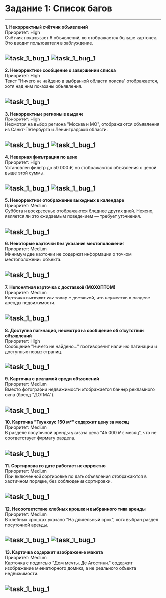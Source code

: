 # Задание 1: Список багов

---

**1. Некорректный счётчик объявлений**  
Приоритет: High  
Счётчик показывает 6 объявлений, но отображается больше карточек. Это вводит пользователя в заблуждение.

![task_1_bug_1](./images/bug_1.png)
![task_1_bug_1](./images/bug_1_1.png)
---

**2. Некорректное сообщение о завершении списка**  
Приоритет: High  
Текст "Ничего не найдено в выбранной области поиска" отображается, хотя над ним показаны объявления.

![task_1_bug_1](./images/bug_2.png)
---

**3. Некорректные регионы в выдаче**  
Приоритет: High  
Несмотря на выбор региона "Москва и МО", отображаются объявления из Санкт-Петербурга и Ленинградской области.

![task_1_bug_1](./images/bug_3.png)
![task_1_bug_1](./images/bug_3_1.png)
---

**4. Неверная фильтрация по цене**  
Приоритет: High  
Установлен фильтр до 50 000 ₽, но отображаются объявления с ценой выше этой суммы.

![task_1_bug_1](./images/bug_4.png)
![task_1_bug_1](./images/bug_4_1.png)
---

**5. Некорректное отображение выходных в календаре**  
Приоритет: Medium  
Суббота и воскресенье отображаются бледнее других дней. Неясно, является ли это ожидаемым поведением — требует уточнения.

![task_1_bug_1](./images/bug_5.png)
---

**6. Некоторые карточки без указания местоположения**    
Приоритет: Medium  
Минимум две карточки не содержат информации о точном местоположении объекта.

![task_1_bug_1](./images/bug_6.png)
---

**7. Непонятная карточка с доставкой (МОХОПТОМ)**    
Приоритет: Medium  
Карточка выглядит как товар с доставкой, что неуместно в разделе аренды недвижимости.

![task_1_bug_1](./images/bug_7.png)
---

**8. Доступна пагинация, несмотря на сообщение об отсутствии объявлений**    
Приоритет: High  
Сообщение "Ничего не найдено..." противоречит наличию пагинации и доступных новых страниц.

![task_1_bug_1](./images/bug_8.png)
---

**9. Карточка с рекламой среди объявлений**    
Приоритет: Medium  
Вместо фотографии недвижимости отображается баннер рекламного окна (бренд "ДОГМА").

![task_1_bug_1](./images/bug_9.png)
---

**10. Карточка "Таунхаус 150 м²" содержит цену за месяц**    
Приоритет: Medium  
В разделе посуточной аренды указана цена "45 000 ₽ в месяц", что не соответствует формату раздела.

![task_1_bug_1](./images/bug_10.png)
---

**11. Сортировка по дате работает некорректно**    
Приоритет: Medium  
При включенной сортировке по дате объявления отображаются в хаотичном порядке, без соблюдения сортировки.

![task_1_bug_1](./images/bug_11.png)
---

**12. Несоответствие хлебных крошек и выбранного типа аренды**    
Приоритет: Medium  
В хлебных крошках указано "На длительный срок", хотя выбран раздел посуточной аренды.

![task_1_bug_1](./images/bug_12.png)
![task_1_bug_1](./images/bug_12_1.png)
---

**13. Карточка содержит изображение макета**  
Приоритет: Medium  
Карточка с подписью "Дом мечты. Де Агостини." содержит изображение миниатюрного домика, а не реального объекта недвижимости.

![task_1_bug_1](./images/bug_13.png)
---